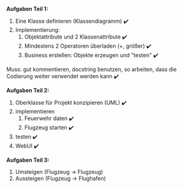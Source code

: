**Aufgaben Teil 1:**

1. Eine Klasse definieren (Klassendiagramm)             ✔️
2. Implementierung:
   1. Objektattribute und 2 Klassenattribute              ✔️
   2. Mindestens 2 Operatoren überladen (+, größer)       ✔️
   3. Business erstellen: Objekte erzeugen und "testen"   ✔️

Muss: gut kommentieren, docstring benutzen, so arbeiten, dass die Codierung weiter verwendet werden kann    ✔️


**Aufgaben Teil 2:**

1. Oberklasse für Projekt konzipieren (UML)     ✔️
2. implementieren
   1. Feuerwehr daten                           ✔️
   2. Flugzeug starten                          ✔️
3. testen                                       ✔️
4. WebUI                                        ✔️


**Aufgaben Teil 3:**

1. Umsteigen (Flugzeug -> Flugzeug)
2. Aussteigen (Flugzeug -> Flughafen)